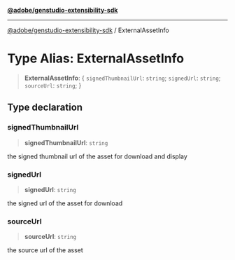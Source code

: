 [**@adobe/genstudio-extensibility-sdk**](../README.md)

***

[@adobe/genstudio-extensibility-sdk](../globals.md) / ExternalAssetInfo

# Type Alias: ExternalAssetInfo

> **ExternalAssetInfo**: \{ `signedThumbnailUrl`: `string`; `signedUrl`: `string`; `sourceUrl`: `string`; \}

## Type declaration

### signedThumbnailUrl

> **signedThumbnailUrl**: `string`

the signed thumbnail url of the asset for download and display

### signedUrl

> **signedUrl**: `string`

the signed url of the asset for download

### sourceUrl

> **sourceUrl**: `string`

the source url of the asset
